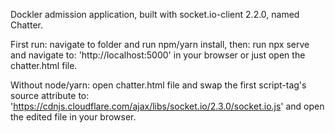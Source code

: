 Dockler admission application, built with socket.io-client 2.2.0, named Chatter.

First run: navigate to folder and run npm/yarn install,
then: run npx serve and navigate to: 'http://localhost:5000' in your browser or just open the chatter.html file.

Without node/yarn:
open chatter.html file and swap the first script-tag's source attribute to: 'https://cdnjs.cloudflare.com/ajax/libs/socket.io/2.3.0/socket.io.js' and open the edited file in your browser.
